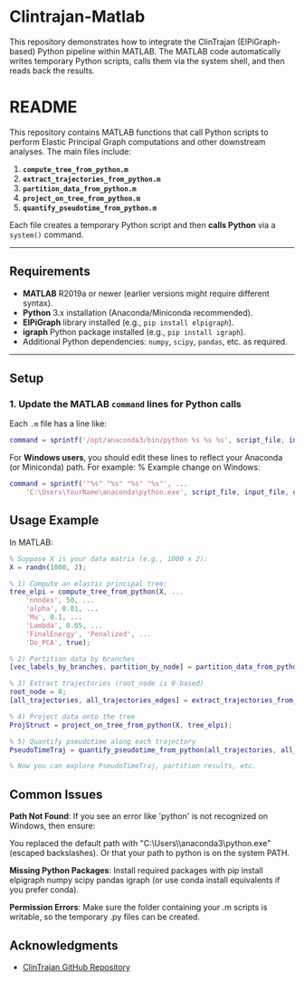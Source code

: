 # Clintrajan-Matlab
This repository demonstrates how to integrate the ClinTrajan (ElPiGraph-based) Python pipeline within MATLAB. The MATLAB code automatically writes temporary Python scripts, calls them via the system shell, and then reads back the results.


# README

This repository contains MATLAB functions that call Python scripts to perform Elastic Principal Graph computations and other downstream analyses. The main files include:

1. **`compute_tree_from_python.m`**  
2. **`extract_trajectories_from_python.m`**  
3. **`partition_data_from_python.m`**  
4. **`project_on_tree_from_python.m`**  
5. **`quantify_pseudotime_from_python.m`**

Each file creates a temporary Python script and then **calls Python** via a `system()` command.

---

## Requirements

- **MATLAB** R2019a or newer (earlier versions might require different syntax).
- **Python** 3.x installation (Anaconda/Miniconda recommended).
- **ElPiGraph** library installed (e.g., `pip install elpigraph`).
- **igraph** Python package installed (e.g., `pip install igraph`).
- Additional Python dependencies: `numpy`, `scipy`, `pandas`, etc. as required.

---

## Setup
### 1. Update the MATLAB `command` lines for Python calls

Each `.m` file has a line like:
```matlab
command = sprintf('/opt/anaconda3/bin/python %s %s %s', script_file, input_file, output_file);
```
For **Windows users**, you should edit these lines to reflect your Anaconda (or Miniconda) path. For example:
% Example change on Windows:
```matlab
command = sprintf('"%s" "%s" "%s" "%s"', ...
    'C:\Users\YourName\anaconda\python.exe', script_file, input_file, output_file);
```

## Usage Example
In MATLAB:
```matlab
% Suppose X is your data matrix (e.g., 1000 x 2):
X = randn(1000, 2);

% 1) Compute an elastic principal tree:
tree_elpi = compute_tree_from_python(X, ...
    'nnodes', 50, ...
    'alpha', 0.01, ...
    'Mu', 0.1, ...
    'Lambda', 0.05, ...
    'FinalEnergy', 'Penalized', ...
    'Do_PCA', true);

% 2) Partition data by branches
[vec_labels_by_branches, partition_by_node] = partition_data_from_python(X, tree_elpi);

% 3) Extract trajectories (root_node is 0-based)
root_node = 8;
[all_trajectories, all_trajectories_edges] = extract_trajectories_from_python(tree_elpi, root_node);

% 4) Project data onto the tree
ProjStruct = project_on_tree_from_python(X, tree_elpi);

% 5) Quantify pseudotime along each trajectory
PseudoTimeTraj = quantify_pseudotime_from_python(all_trajectories, all_trajectories_edges, ProjStruct);

% Now you can explore PseudoTimeTraj, partition results, etc.
```

## Common Issues
**Path Not Found**: If you see an error like 'python' is not recognized on Windows, then ensure:

You replaced the default path with "C:\\Users\\<YourName>\\anaconda3\\python.exe" (escaped backslashes).
Or that your path to python is on the system PATH.

**Missing Python Packages**:
Install required packages with pip install elpigraph numpy scipy pandas igraph (or use conda install equivalents if you prefer conda).

**Permission Errors**:
Make sure the folder containing your .m scripts is writable, so the temporary .py files can be created.


## Acknowledgments

- [ClinTrajan GitHub Repository](https://github.com/auranic/ClinTrajan)


